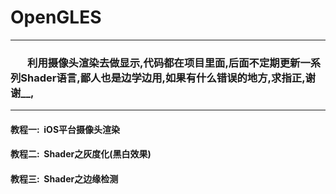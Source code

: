 # OpenGLES
---
### &nbsp;&nbsp;&nbsp;&nbsp;&nbsp;&nbsp;&nbsp;利用摄像头渲染去做显示,代码都在项目里面,后面不定期更新一系列Shader语言,鄙人也是边学边用,如果有什么错误的地方,求指正,谢谢__,
---
#### 教程一:	&nbsp;iOS平台摄像头渲染
#### 教程二:	&nbsp;Shader之灰度化(黑白效果)
#### 教程三:	&nbsp;Shader之边缘检测




	
	
